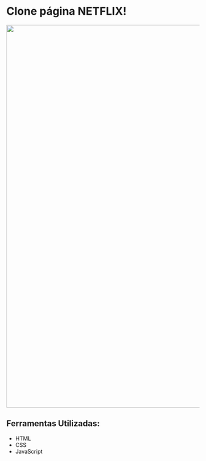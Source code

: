 # Clone página NETFLIX!

<div align="center">
<img src="https://user-images.githubusercontent.com/63432907/161334811-d8cd6754-fe93-42fe-8cb0-6ad6c494d5c9.PNG" width="1000px">  
</div>

## Ferramentas Utilizadas:

- HTML
- CSS
- JavaScript 
